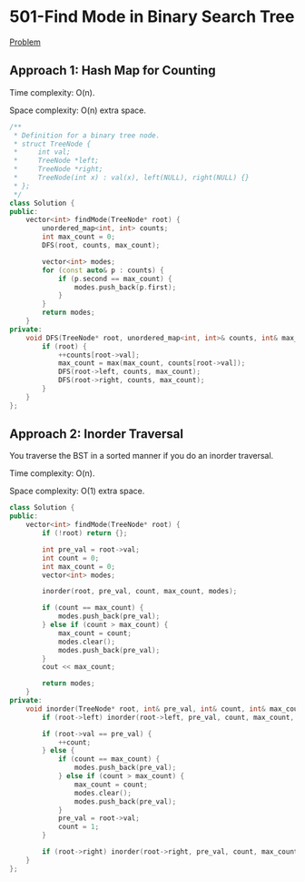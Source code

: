 # 501-Find Mode in Binary Search Tree

[Problem](https://leetcode.com/problems/find-mode-in-binary-search-tree/)

## Approach 1: Hash Map for Counting

Time complexity: O(n).

Space complexity: O(n) extra space.

```c++
/**
 * Definition for a binary tree node.
 * struct TreeNode {
 *     int val;
 *     TreeNode *left;
 *     TreeNode *right;
 *     TreeNode(int x) : val(x), left(NULL), right(NULL) {}
 * };
 */
class Solution {
public:
    vector<int> findMode(TreeNode* root) {
        unordered_map<int, int> counts;
        int max_count = 0;
        DFS(root, counts, max_count);

        vector<int> modes;
        for (const auto& p : counts) {
            if (p.second == max_count) {
                modes.push_back(p.first);
            }
        }
        return modes;
    }
private:
    void DFS(TreeNode* root, unordered_map<int, int>& counts, int& max_count) {
        if (root) {
            ++counts[root->val];
            max_count = max(max_count, counts[root->val]);
            DFS(root->left, counts, max_count);
            DFS(root->right, counts, max_count);
        }
    }
};
```

## Approach 2: Inorder Traversal

You traverse the BST in a sorted manner if you do an inorder traversal.

Time complexity: O(n).

Space complexity: O(1) extra space.

```c++
class Solution {
public:
    vector<int> findMode(TreeNode* root) {
        if (!root) return {};

        int pre_val = root->val;
        int count = 0;
        int max_count = 0;
        vector<int> modes;

        inorder(root, pre_val, count, max_count, modes);

        if (count == max_count) {
            modes.push_back(pre_val);
        } else if (count > max_count) {
            max_count = count;
            modes.clear();
            modes.push_back(pre_val);
        }
        cout << max_count;

        return modes;
    }
private:
    void inorder(TreeNode* root, int& pre_val, int& count, int& max_count, vector<int>& modes) {
        if (root->left) inorder(root->left, pre_val, count, max_count, modes);

        if (root->val == pre_val) {
            ++count;
        } else {
            if (count == max_count) {
                modes.push_back(pre_val);
            } else if (count > max_count) {
                max_count = count;
                modes.clear();
                modes.push_back(pre_val);
            }
            pre_val = root->val;
            count = 1;
        }

        if (root->right) inorder(root->right, pre_val, count, max_count, modes);
    }
};
```
